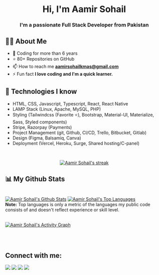 <!-- <a href="#"> <img  src="https://i.imgur.com/"/></a> -->

<h1 align="center">Hi, I'm Aamir Sohail</h1>
<h3 align="center">I'm a passionate Full Stack Developer from Pakistan</h3>

## 🙋‍♂️ About Me

<!-- - 🎓 Graduated From Arid University Rawalpindi **Award Winning FYP** -->

- 🤠 Coding for more than 6 years
- ⭐ 80+ Repositories on GitHub
- 📫 How to reach me **aamirsohailkmas@gmail.com**
- ⚡ Fun fact **I love coding and I'm a quick learner.**

## 🚀 Technologies I know

- HTML, CSS, Javascript, Typescript, React, React Native
- LAMP Stack (Linux, Apache, MySQL, PHP)
- Styling (Tailwindcss (Favorite ⭐), Bootstrap, Material-UI, Materialize, Sass, Styled components)
- Stripe, Razorpay (Payments)
- Project Management (git, Github, CI/CD, Trello, Bitbucket, Gitlab)
- Design (Figma, Balsamiq, Canva)
- Deployment (Vercel, Heroku, Surge, Shared hosting/C-panel)

<br/>

<p align="center">
    <a href="https://github.com/AamirSohailKmAs/github-readme-streak-stats">
        <img title="Get streak stats for your profile at git.io/streak-stats" alt="Aamir Sohail's streak" src="https://github-readme-streak-stats.herokuapp.com/?user=AamirSohailKmAs&theme=black-ice&hide_border=true&stroke=0000&background=060A0CD0"/>
    </a>
</p>

## 📊 My Github Stats

  <br/>
    <a href="https://github.com/AamirSohailKmAs/github-readme-stats"><img alt="Aamir Sohail's Github Stats" src="https://github-readme-stats.vercel.app/api?username=AamirSohailKmAs&show_icons=true&count_private=true&theme=react&hide_border=true&bg_color=0D1117" /></a>
  <a href="https://github.com/AamirSohailKmAs/github-readme-stats"><img alt="Aamir Sohail's Top Languages" src="https://github-readme-stats.vercel.app/api/top-langs/?username=AamirSohailKmAs&langs_count=8&count_private=true&layout=compact&theme=react&hide_border=true&bg_color=0D1117" /></a>
  <br/>
  <b>Note:</b> Top languages is only a metric of the languages my public code consists of and doesn't reflect experience or skill level.

<br/>
<br/>

<a href="https://github.com/AamirSohailKmAs/github-readme-activity-graph"><img alt="Aamir Sohail's Activity Graph" src="https://activity-graph.herokuapp.com/graph?username=AamirSohailKmAs&bg_color=0D1117&color=5BCDEC&line=5BCDEC&point=FFFFFF&hide_border=true" /></a>

<br/>
<br/>

## Connect with me:

<p align="left">

<a href = "https://www.linkedin.com/in/AamirSohailKmAs/"><img src="https://img.icons8.com/fluent/48/000000/linkedin.png"/></a> 
<a href = "https://twitter.com/AamirSohailKmAs"><img src="https://img.icons8.com/fluent/48/000000/twitter.png"/></a> 
<a href = "https://www.instagram.com/AamirSohailKmAs_/"><img src="https://img.icons8.com/fluent/48/000000/instagram-new.png"/></a> 
<a href = "https://www.facebook.com/AamirSohailKmAs/"><img src="https://img.icons8.com/color/48/000000/facebook.png"/></a> 
<!--<a href = "https://www.fiverr.com/AamirSohailKmAs/"><img src="https://img.icons8.com/color/48/fiverr.png"/></a>-->

</p>

